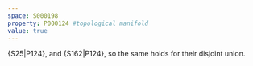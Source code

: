 ```yaml
---
space: S000198
property: P000124 #topological manifold
value: true
---
```


{S25|P124}, and {S162|P124}, so the same holds for their disjoint union.
